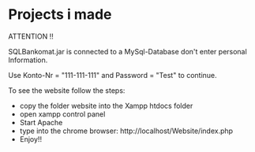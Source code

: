 # Projects i made

ATTENTION !!

SQLBankomat.jar is connected to a MySql-Database don't enter personal Information.

Use Konto-Nr = "111-111-111" and Password = "Test" to continue.

To see the website follow the steps: 
- copy the folder website into the Xampp htdocs folder 
- open xampp control panel
- Start Apache
- type into the chrome browser: http://localhost/Website/index.php
- Enjoy!!
